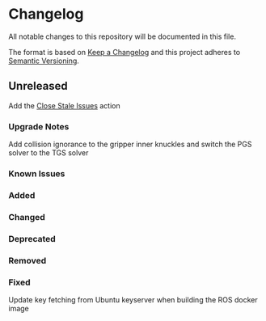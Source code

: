 # Changelog

All notable changes to this repository will be documented in this file.

The format is based on [Keep a Changelog](http://keepachangelog.com/en/1.0.0/) and this project adheres to [Semantic Versioning](http://semver.org/spec/v2.0.0.html).

## Unreleased

Add the [Close Stale Issues](https://github.com/marketplace/actions/close-stale-issues) action

### Upgrade Notes
Add collision ignorance to the gripper inner knuckles and switch the PGS solver to the TGS solver

### Known Issues

### Added

### Changed

### Deprecated

### Removed

### Fixed
Update key fetching from Ubuntu keyserver when building the ROS docker image